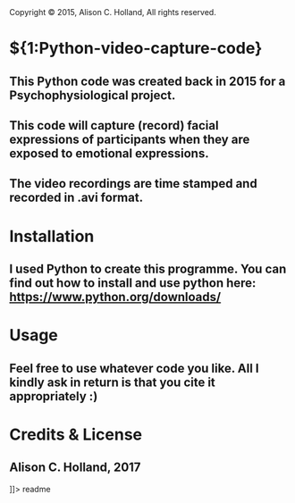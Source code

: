 <snippet>
  <content><![CDATA[
  
## Copyright © 2015, Alison C. Holland, All rights reserved.


# ${1:Python-video-capture-code}

## This Python code was created back in 2015 for a Psychophysiological project. 
## This code will capture (record) facial expressions of participants when they are exposed to emotional expressions. 
## The video recordings are time stamped and recorded in .avi format. 


# Installation

## I used Python to create this programme. You can find out how to install and use python here: https://www.python.org/downloads/


# Usage

## Feel free to use whatever code you like. All I kindly ask in return is that you cite it appropriately :)


# Credits & License

## Alison C. Holland, 2017

]]></content>
  <tabTrigger>readme</tabTrigger>
</snippet>

